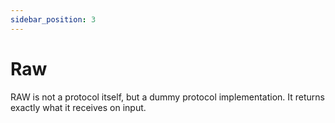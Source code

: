 ```yaml
---
sidebar_position: 3
---
```


# Raw
RAW is not a protocol itself, but a dummy protocol implementation. It returns exactly what it receives on input.  